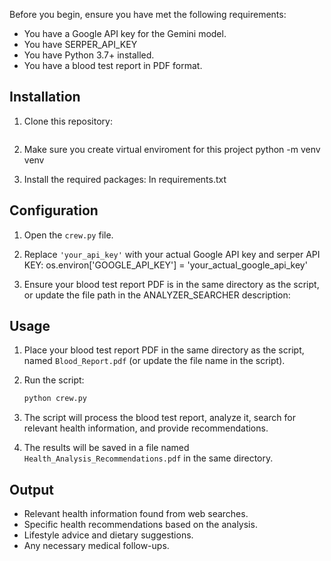 
Before you begin, ensure you have met the following requirements:

- You have a Google API key for the Gemini model.
- You have SERPER_API_KEY
- You have Python 3.7+ installed.
- You have a blood test report in PDF format.

## Installation

1. Clone this repository:
    ```bash
    
    ```
2. Make sure you create virtual enviroment for this project
   python -m venv venv

2. Install the required packages:
    In requirements.txt

## Configuration

1. Open the `crew.py` file.

2. Replace `'your_api_key'` with your actual Google API key and serper API KEY:
    os.environ['GOOGLE_API_KEY'] = 'your_actual_google_api_key'
    
     <!-- SerperDevTool(api_key=os.getenv('SERPER_API_KEY')) -->

3. Ensure your blood test report PDF is in the same directory as the script, or update the file path in the ANALYZER_SEARCHER description:
   

## Usage

1. Place your blood test report PDF in the same directory as the script, named `Blood_Report.pdf` (or update the file name in the script).

2. Run the script:
    ```bash
    python crew.py
    ```

3. The script will process the blood test report, analyze it, search for relevant health information, and provide recommendations.

4. The results will be saved in a file named `Health_Analysis_Recommendations.pdf` in the same directory.

## Output

- Relevant health information found from web searches.
- Specific health recommendations based on the analysis.
- Lifestyle advice and dietary suggestions.
- Any necessary medical follow-ups.



